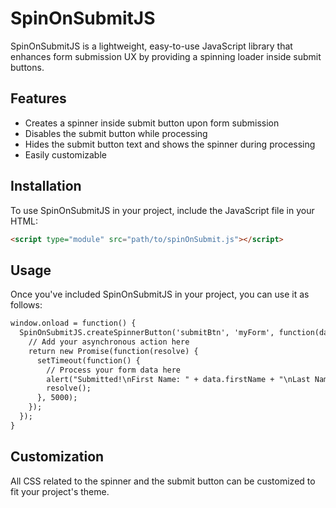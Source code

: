 # SpinOnSubmitJS

SpinOnSubmitJS is a lightweight, easy-to-use JavaScript library that enhances form submission UX by providing a spinning loader inside submit buttons.

## Features
- Creates a spinner inside submit button upon form submission
- Disables the submit button while processing
- Hides the submit button text and shows the spinner during processing
- Easily customizable

## Installation

To use SpinOnSubmitJS in your project, include the JavaScript file in your HTML:

```html
<script type="module" src="path/to/spinOnSubmit.js"></script>
```

## Usage

Once you've included SpinOnSubmitJS in your project, you can use it as follows:

```html
window.onload = function() {
  SpinOnSubmitJS.createSpinnerButton('submitBtn', 'myForm', function(data) {
    // Add your asynchronous action here
    return new Promise(function(resolve) {
      setTimeout(function() {
        // Process your form data here
        alert("Submitted!\nFirst Name: " + data.firstName + "\nLast Name: " + data.lastName);
        resolve();
      }, 5000);
    });
  });
}
```

## Customization

All CSS related to the spinner and the submit button can be customized to fit your project's theme.


